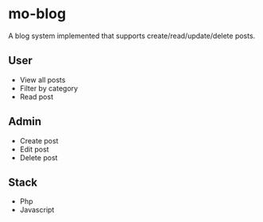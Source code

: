 # mo-blog
A blog system implemented that supports create/read/update/delete posts.

## User
- View all posts
- Filter by category
- Read post

## Admin
- Create post
- Edit post
- Delete post

## Stack
- Php
- Javascript
